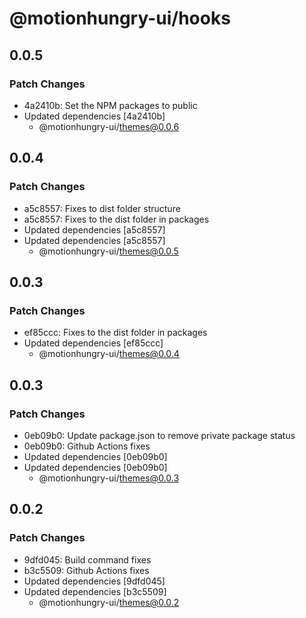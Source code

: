 # @motionhungry-ui/hooks

## 0.0.5

### Patch Changes

- 4a2410b: Set the NPM packages to public
- Updated dependencies [4a2410b]
  - @motionhungry-ui/themes@0.0.6

## 0.0.4

### Patch Changes

- a5c8557: Fixes to dist folder structure
- a5c8557: Fixes to the dist folder in packages
- Updated dependencies [a5c8557]
- Updated dependencies [a5c8557]
  - @motionhungry-ui/themes@0.0.5

## 0.0.3

### Patch Changes

- ef85ccc: Fixes to the dist folder in packages
- Updated dependencies [ef85ccc]
  - @motionhungry-ui/themes@0.0.4

## 0.0.3

### Patch Changes

- 0eb09b0: Update package.json to remove private package status
- 0eb09b0: Github Actions fixes
- Updated dependencies [0eb09b0]
- Updated dependencies [0eb09b0]
  - @motionhungry-ui/themes@0.0.3

## 0.0.2

### Patch Changes

- 9dfd045: Build command fixes
- b3c5509: Github Actions fixes
- Updated dependencies [9dfd045]
- Updated dependencies [b3c5509]
  - @motionhungry-ui/themes@0.0.2
